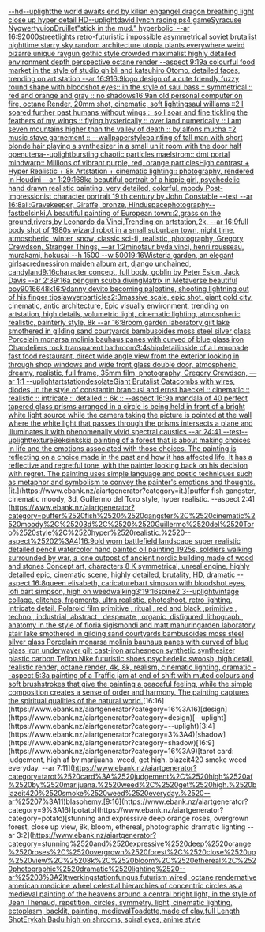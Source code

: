 [--hd](https://www.ebank.nz/aiartgenerator?category=--hd)[--uplight](https://www.ebank.nz/aiartgenerator?category=--uplight)[the world awaits end by kilian eng](https://www.ebank.nz/aiartgenerator?category=the%2520world%2520awaits%2520end%2520by%2520kilian%2520eng)[angel dragon breathing light close up hyper detail HD](https://www.ebank.nz/aiartgenerator?category=angel%2520dragon%2520breathing%2520light%2520close%2520up%2520hyper%2520detail%2520HD)[--uplight](https://www.ebank.nz/aiartgenerator?category=--uplight)[david lynch racing ps4 game](https://www.ebank.nz/aiartgenerator?category=david%2520lynch%2520racing%2520ps4%2520game)[Syracuse Ny](https://www.ebank.nz/aiartgenerator?category=Syracuse%2520Ny)[qwertyuiop](https://www.ebank.nz/aiartgenerator?category=qwertyuiop)[Druillet](https://www.ebank.nz/aiartgenerator?category=Druillet)["stick in the mud."  hyperbolic.  --ar 16:9](https://www.ebank.nz/aiartgenerator?category=%22stick%2520in%2520the%2520mud.%22%2520%2520hyperbolic.%2520%2520--ar%252016%3A9)[2000](https://www.ebank.nz/aiartgenerator?category=2000)[streetlights retro-futuristic impossible asymmetrical soviet brutalist nighttime starry sky random architecture utopia plants everywhere weird bizarre unique raygun gothic style crowded maximalist highly detailed environment depth perspective octane render --aspect 9:19](https://www.ebank.nz/aiartgenerator?category=streetlights%2520retro-futuristic%2520impossible%2520asymmetrical%2520soviet%2520brutalist%2520nighttime%2520starry%2520sky%2520random%2520architecture%2520utopia%2520plants%2520everywhere%2520weird%2520bizarre%2520unique%2520raygun%2520gothic%2520style%2520crowded%2520maximalist%2520highly%2520detailed%2520environment%2520depth%2520perspective%2520octane%2520render%2520--aspect%25209%3A19)[a colourful food market in the style of studio ghibli and katsuhiro Otomo, detailed faces, trending on art station --ar 16:9](https://www.ebank.nz/aiartgenerator?category=a%2520colourful%2520food%2520market%2520in%2520the%2520style%2520of%2520studio%2520ghibli%2520and%2520katsuhiro%2520Otomo%2C%2520detailed%2520faces%2C%2520trending%2520on%2520art%2520station%2520--ar%252016%3A9)[16:9](https://www.ebank.nz/aiartgenerator?category=16%3A9)[logo design of a cute friendly fuzzy round shape with bloodshot eyes:: in the style of saul bass :: symmetrical :: red and orange and gray  :: no shadows](https://www.ebank.nz/aiartgenerator?category=logo%2520design%2520of%2520a%2520cute%2520friendly%2520fuzzy%2520round%2520shape%2520with%2520bloodshot%2520eyes%3A%3A%2520in%2520the%2520style%2520of%2520saul%2520bass%2520%3A%3A%2520symmetrical%2520%3A%3A%2520red%2520and%2520orange%2520and%2520gray%2520%2520%3A%3A%2520no%2520shadows)[16:9](https://www.ebank.nz/aiartgenerator?category=16%3A9)[an old personal computer on fire, octane Render, 20mm shot, cinematic, soft lighting](https://www.ebank.nz/aiartgenerator?category=an%2520old%2520personal%2520computer%2520on%2520fire%2C%2520octane%2520Render%2C%252020mm%2520shot%2C%2520cinematic%2C%2520soft%2520lighting)[saul williams ::2  I soared further past humans without wings :: so I soar and fine tickling the feathers of my wings :: flying hysterically :: over land numerically :: I am seven mountains higher than the valley of death :: by alfons mucha ::2 music stave garnement :: --wallpaper](https://www.ebank.nz/aiartgenerator?category=saul%2520williams%2520%3A%3A2%2520%2520I%2520soared%2520further%2520past%2520humans%2520without%2520wings%2520%3A%3A%2520so%2520I%2520soar%2520and%2520fine%2520tickling%2520the%2520feathers%2520of%2520my%2520wings%2520%3A%3A%2520flying%2520hysterically%2520%3A%3A%2520over%2520land%2520numerically%2520%3A%3A%2520I%2520am%2520seven%2520mountains%2520higher%2520than%2520the%2520valley%2520of%2520death%2520%3A%3A%2520by%2520alfons%2520mucha%2520%3A%3A2%2520music%2520stave%2520garnement%2520%3A%3A%2520--wallpaper)[style](https://www.ebank.nz/aiartgenerator?category=style)[painting of tall man with short blonde hair playing a synthesizer in a small unlit room with the door half open](https://www.ebank.nz/aiartgenerator?category=painting%2520of%2520tall%2520man%2520with%2520short%2520blonde%2520hair%2520playing%2520a%2520synthesizer%2520in%2520a%2520small%2520unlit%2520room%2520with%2520the%2520door%2520half%2520open)[utena](https://www.ebank.nz/aiartgenerator?category=utena)[--uplight](https://www.ebank.nz/aiartgenerator?category=--uplight)[bursting chaotic particles maelstrom:: dmt portal mindwarp:: Millions of vibrant purple, red, orange particlesHigh contrast + Hyper Realistic + 8k Artstation + cinematic lighting:: photography, rendered in Houdini --ar 1:2](https://www.ebank.nz/aiartgenerator?category=bursting%2520chaotic%2520particles%2520maelstrom%3A%3A%2520dmt%2520portal%2520mindwarp%3A%3A%2520Millions%2520of%2520vibrant%2520purple%2C%2520red%2C%2520orange%2520particlesHigh%2520contrast%2520%2B%2520Hyper%2520Realistic%2520%2B%25208k%2520Artstation%2520%2B%2520cinematic%2520lighting%3A%3A%2520photography%2C%2520rendered%2520in%2520Houdini%2520--ar%25201%3A2)[9:16](https://www.ebank.nz/aiartgenerator?category=9%3A16)[8k](https://www.ebank.nz/aiartgenerator?category=8k)[a beautiful portrait of a hippie girl, psychedelic hand drawn realistic painting, very detailed, colorful, moody Post-impressionist character portrait 19 th century by John Constable --test --ar 16:8](https://www.ebank.nz/aiartgenerator?category=a%2520beautiful%2520portrait%2520of%2520a%2520hippie%2520girl%2C%2520psychedelic%2520hand%2520drawn%2520realistic%2520painting%2C%2520very%2520detailed%2C%2520colorful%2C%2520moody%2520Post-impressionist%2520character%2520portrait%252019%2520th%2520century%2520by%2520John%2520Constable%2520--test%2520--ar%252016%3A8)[all:Gravekeeper, Giraffe, bronze, Hindu](https://www.ebank.nz/aiartgenerator?category=all%3AGravekeeper%2C%2520Giraffe%2C%2520bronze%2C%2520Hindu)[space](https://www.ebank.nz/aiartgenerator?category=space)[photography](https://www.ebank.nz/aiartgenerator?category=photography)[--fast](https://www.ebank.nz/aiartgenerator?category=--fast)[belsinki,](https://www.ebank.nz/aiartgenerator?category=belsinki%2C)[A beautiful painting of  European town::2,grass on the ground,rivers,by Leonardo da Vinci,Trending on artstation,2k, --ar 16:9](https://www.ebank.nz/aiartgenerator?category=A%2520beautiful%2520painting%2520of%2520%2520European%2520town%3A%3A2%2Cgrass%2520on%2520the%2520ground%2Crivers%2Cby%2520Leonardo%2520da%2520Vinci%2CTrending%2520on%2520artstation%2C2k%2C%2520--ar%252016%3A9)[](https://www.ebank.nz/aiartgenerator?category=)[full body shot of 1980s wizard robot in a small suburban town, night time, atmospheric, winter, snow, classic sci-fi, realistic, photography, Gregory Crewdson, Stranger Things, —ar 1:2](https://www.ebank.nz/aiartgenerator?category=full%2520body%2520shot%2520of%25201980s%2520wizard%2520robot%2520in%2520a%2520small%2520suburban%2520town%2C%2520night%2520time%2C%2520atmospheric%2C%2520winter%2C%2520snow%2C%2520classic%2520sci-fi%2C%2520realistic%2C%2520photography%2C%2520Gregory%2520Crewdson%2C%2520Stranger%2520Things%2C%2520%E2%80%94ar%25201%3A2)[minotaur byda vinci, henri rousseau, murakami, hokusai --h 1500 --w 500](https://www.ebank.nz/aiartgenerator?category=minotaur%2520byda%2520vinci%2C%2520henri%2520rousseau%2C%2520murakami%2C%2520hokusai%2520--h%25201500%2520--w%2520500)[1](https://www.ebank.nz/aiartgenerator?category=1)[9:16](https://www.ebank.nz/aiartgenerator?category=9%3A16)[Wisteria garden, an elegant girl](https://www.ebank.nz/aiartgenerator?category=Wisteria%2520garden%2C%2520an%2520elegant%2520girl)[sacredness](https://www.ebank.nz/aiartgenerator?category=sacredness)[iron maiden album art, django unchained, candyland](https://www.ebank.nz/aiartgenerator?category=iron%2520maiden%2520album%2520art%2C%2520django%2520unchained%2C%2520candyland)[9:16](https://www.ebank.nz/aiartgenerator?category=9%3A16)[character concept, full body, goblin by Peter Eslon, Jack Davis --ar 2:3](https://www.ebank.nz/aiartgenerator?category=character%2520concept%2C%2520full%2520body%2C%2520goblin%2520by%2520Peter%2520Eslon%2C%2520Jack%2520Davis%2520--ar%25202%3A3)[9:16](https://www.ebank.nz/aiartgenerator?category=9%3A16)[a penguin scuba diving](https://www.ebank.nz/aiartgenerator?category=a%2520penguin%2520scuba%2520diving)[Matrix in Metaverse beautiful boy](https://www.ebank.nz/aiartgenerator?category=Matrix%2520in%2520Metaverse%2520beautiful%2520boy)[90](https://www.ebank.nz/aiartgenerator?category=90)[1664](https://www.ebank.nz/aiartgenerator?category=1664)[8k](https://www.ebank.nz/aiartgenerator?category=8k)[16:9](https://www.ebank.nz/aiartgenerator?category=16%3A9)[danny devito becoming palpatine, shooting lightning out of his finger tips](https://www.ebank.nz/aiartgenerator?category=danny%2520devito%2520becoming%2520palpatine%2C%2520shooting%2520lightning%2520out%2520of%2520his%2520finger%2520tips)[lawyer](https://www.ebank.nz/aiartgenerator?category=lawyer)[particles](https://www.ebank.nz/aiartgenerator?category=particles)[2:3](https://www.ebank.nz/aiartgenerator?category=2%3A3)[massive scale, epic shot, giant gold city, cinematic, antic architecture, Epic visually environment, trending on artstation, high details, volumetric light, cinematic lighting, atmospheric realistic, painterly style, 8k --ar 16:8](https://www.ebank.nz/aiartgenerator?category=massive%2520scale%2C%2520epic%2520shot%2C%2520giant%2520gold%2520city%2C%2520cinematic%2C%2520antic%2520architecture%2C%2520Epic%2520visually%2520environment%2C%2520trending%2520on%2520artstation%2C%2520high%2520details%2C%2520volumetric%2520light%2C%2520cinematic%2520lighting%2C%2520atmospheric%2520realistic%2C%2520painterly%2520style%2C%25208k%2520--ar%252016%3A8)[room garden laboratory  gilt lake  smothered in gilding sand courtyards bambusoides moss steel silver glass  Porcelain monarsa molinia bauhaus panes with  curved of blue glass iron Chandeliers  rock transparent bathroom](https://www.ebank.nz/aiartgenerator?category=room%2520garden%2520laboratory%2520%2520gilt%2520lake%2520%2520smothered%2520in%2520gilding%2520sand%2520courtyards%2520bambusoides%2520moss%2520steel%2520silver%2520glass%2520%2520Porcelain%2520monarsa%2520molinia%2520bauhaus%2520panes%2520with%2520%2520curved%2520of%2520blue%2520glass%2520iron%2520Chandeliers%2520%2520rock%2520transparent%2520bathroom)[3:4](https://www.ebank.nz/aiartgenerator?category=3%3A4)[ship](https://www.ebank.nz/aiartgenerator?category=ship)[detail](https://www.ebank.nz/aiartgenerator?category=detail)[inside of a Lemonade fast food restaurant, direct wide angle view from the exterior looking in through shop windows and wide front glass double door, atmospheric, dreamy, realistic, full frame, 35mm film, photography, Gregory Crewdson, —ar 1:1 --uplight](https://www.ebank.nz/aiartgenerator?category=inside%2520of%2520a%2520Lemonade%2520fast%2520food%2520restaurant%2C%2520direct%2520wide%2520angle%2520view%2520from%2520the%2520exterior%2520looking%2520in%2520through%2520shop%2520windows%2520and%2520wide%2520front%2520glass%2520double%2520door%2C%2520atmospheric%2C%2520dreamy%2C%2520realistic%2C%2520full%2520frame%2C%252035mm%2520film%2C%2520photography%2C%2520Gregory%2520Crewdson%2C%2520%E2%80%94ar%25201%3A1%2520--uplight)[artstation](https://www.ebank.nz/aiartgenerator?category=artstation)[desolate](https://www.ebank.nz/aiartgenerator?category=desolate)[Giant Brutalist Catacombs with wires, diodes, in the style of constantin brancusi and ernst haeckel :: cinematic :: realistic :: intricate :: detailed :: 6k :: --aspect 16:9](https://www.ebank.nz/aiartgenerator?category=Giant%2520Brutalist%2520Catacombs%2520with%2520wires%2C%2520diodes%2C%2520in%2520the%2520style%2520of%2520constantin%2520brancusi%2520and%2520ernst%2520haeckel%2520%3A%3A%2520cinematic%2520%3A%3A%2520realistic%2520%3A%3A%2520intricate%2520%3A%3A%2520detailed%2520%3A%3A%25206k%2520%3A%3A%2520--aspect%252016%3A9)[a mandala of 40 perfect tapered glass prisms arranged in a circle is being held in front of a bright white light source while the camera taking the picture is pointed at the wall where the white light that passes through the prisms intersects a plane and illuminates it with phenomenally vivid spectral caustics --ar 24:41 --test](https://www.ebank.nz/aiartgenerator?category=a%2520mandala%2520of%252040%2520perfect%2520tapered%2520glass%2520prisms%2520arranged%2520in%2520a%2520circle%2520is%2520being%2520held%2520in%2520front%2520of%2520a%2520bright%2520white%2520light%2520source%2520while%2520the%2520camera%2520taking%2520the%2520picture%2520is%2520pointed%2520at%2520the%2520wall%2520where%2520the%2520white%2520light%2520that%2520passes%2520through%2520the%2520prisms%2520intersects%2520a%2520plane%2520and%2520illuminates%2520it%2520with%2520phenomenally%2520vivid%2520spectral%2520caustics%2520--ar%252024%3A41%2520--test)[--uplight](https://www.ebank.nz/aiartgenerator?category=--uplight)[texture](https://www.ebank.nz/aiartgenerator?category=texture)[Beksinkski](https://www.ebank.nz/aiartgenerator?category=Beksinkski)[a painting of a forest that is about making choices in life and the emotions associated with those choices. The painting is reflecting on a choice made in the past and how it has affected life. It has a reflective and regretful tone, with the painter looking back on his decision with regret. The painting uses simple language and poetic techniques such as metaphor and symbolism to convey the painter's emotions and thoughts.](https://www.ebank.nz/aiartgenerator?category=a%2520painting%2520of%2520a%2520forest%2520that%2520is%2520about%2520making%2520choices%2520in%2520life%2520and%2520the%2520emotions%2520associated%2520with%2520those%2520choices.%2520The%2520painting%2520is%2520reflecting%2520on%2520a%2520choice%2520made%2520in%2520the%2520past%2520and%2520how%2520it%2520has%2520affected%2520life.%2520It%2520has%2520a%2520reflective%2520and%2520regretful%2520tone%2C%2520with%2520the%2520painter%2520looking%2520back%2520on%2520his%2520decision%2520with%2520regret.%2520The%2520painting%2520uses%2520simple%2520language%2520and%2520poetic%2520techniques%2520such%2520as%2520metaphor%2520and%2520symbolism%2520to%2520convey%2520the%2520painter%27s%2520emotions%2520and%2520thoughts.)[it.](https://www.ebank.nz/aiartgenerator?category=it.)[puffer fish  gangster, cinematic moody, 3d,  Guillermo del Toro style, hyper realistic. --aspect 2:4](https://www.ebank.nz/aiartgenerator?category=puffer%2520fish%2520%2520gangster%2C%2520cinematic%2520moody%2C%25203d%2C%2520%2520Guillermo%2520del%2520Toro%2520style%2C%2520hyper%2520realistic.%2520--aspect%25202%3A4)[16:9](https://www.ebank.nz/aiartgenerator?category=16%3A9)[old worn battlefield landscape super realistic detailed pencil watercolor hand painted oil painting 1925s, soldiers walking surrounded by war, a lone outpost of ancient nordic building made of wood and stones Concept art, characters 8 K symmetrical, unreal engine, highly detailed  epic, cinematic scene, highly detailed,  brutality, HD, dramatic --aspect 16:8](https://www.ebank.nz/aiartgenerator?category=old%2520worn%2520battlefield%2520landscape%2520super%2520realistic%2520detailed%2520pencil%2520watercolor%2520hand%2520painted%2520oil%2520painting%25201925s%2C%2520soldiers%2520walking%2520surrounded%2520by%2520war%2C%2520a%2520lone%2520outpost%2520of%2520ancient%2520nordic%2520building%2520made%2520of%2520wood%2520and%2520stones%2520Concept%2520art%2C%2520characters%25208%2520K%2520symmetrical%2C%2520unreal%2520engine%2C%2520highly%2520detailed%2520%2520epic%2C%2520cinematic%2520scene%2C%2520highly%2520detailed%2C%2520%2520brutality%2C%2520HD%2C%2520dramatic%2520--aspect%252016%3A8)[queen elisabeth, caricature](https://www.ebank.nz/aiartgenerator?category=queen%2520elisabeth%2C%2520caricature)[bart simpson with bloodshot eyes, lofi bart simpson, high on weed](https://www.ebank.nz/aiartgenerator?category=bart%2520simpson%2520with%2520bloodshot%2520eyes%2C%2520lofi%2520bart%2520simpson%2C%2520high%2520on%2520weed)[walking](https://www.ebank.nz/aiartgenerator?category=walking)[3:1](https://www.ebank.nz/aiartgenerator?category=3%3A1)[9:16](https://www.ebank.nz/aiartgenerator?category=9%3A16)[spine](https://www.ebank.nz/aiartgenerator?category=spine)[2:3](https://www.ebank.nz/aiartgenerator?category=2%3A3)[--uplight](https://www.ebank.nz/aiartgenerator?category=--uplight)[vintage collage, glitches, fragments, ultra realistic, photoshoot, retro lighting, intricate detail, Polaroid film primitive , ritual , red and black ,primitive , techno , industrial, abstract , desperate , organic ,disfigured, lithograph , anatomy in the style of floria sigismondi and matt mahurin](https://www.ebank.nz/aiartgenerator?category=vintage%2520collage%2C%2520glitches%2C%2520fragments%2C%2520ultra%2520realistic%2C%2520photoshoot%2C%2520retro%2520lighting%2C%2520intricate%2520detail%2C%2520Polaroid%2520film%2520primitive%2520%2C%2520ritual%2520%2C%2520red%2520and%2520black%2520%2Cprimitive%2520%2C%2520techno%2520%2C%2520industrial%2C%2520abstract%2520%2C%2520desperate%2520%2C%2520organic%2520%2Cdisfigured%2C%2520lithograph%2520%2C%2520anatomy%2520in%2520the%2520style%2520of%2520floria%2520sigismondi%2520and%2520matt%2520mahurin)[garden laboratory stair  lake  smothered in gilding sand courtyards bambusoides moss steel silver glass  Porcelain monarsa molinia bauhaus panes with curved of blue glass iron underwayer gilt cast-iron arches](https://www.ebank.nz/aiartgenerator?category=garden%2520laboratory%2520stair%2520%2520lake%2520%2520smothered%2520in%2520gilding%2520sand%2520courtyards%2520bambusoides%2520moss%2520steel%2520silver%2520glass%2520%2520Porcelain%2520monarsa%2520molinia%2520bauhaus%2520panes%2520with%2520curved%2520of%2520blue%2520glass%2520iron%2520underwayer%2520gilt%2520cast-iron%2520arches)[neon synthetic synthesizer plastic carbon Teflon Nike futuristic shoes psychedelic swoosh, high detail, realistic render, octane render, 4k, 8k, realism, cinematic lighting, dramatic --aspect 5:3](https://www.ebank.nz/aiartgenerator?category=neon%2520synthetic%2520synthesizer%2520plastic%2520carbon%2520Teflon%2520Nike%2520futuristic%2520shoes%2520psychedelic%2520swoosh%2C%2520high%2520detail%2C%2520realistic%2520render%2C%2520octane%2520render%2C%25204k%2C%25208k%2C%2520realism%2C%2520cinematic%2520lighting%2C%2520dramatic%2520--aspect%25205%3A3)[a painting of  a Traffic jam at end of shift with muted colours and soft brushstrokes that give the painting a peaceful feeling, while the simple composition creates a sense of order and harmony. The painting captures the spiritual qualities of the natural world.](https://www.ebank.nz/aiartgenerator?category=a%2520painting%2520of%2520%2520a%2520Traffic%2520jam%2520at%2520end%2520of%2520shift%2520with%2520muted%2520colours%2520and%2520soft%2520brushstrokes%2520that%2520give%2520the%2520painting%2520a%2520peaceful%2520feeling%2C%2520while%2520the%2520simple%2520composition%2520creates%2520a%2520sense%2520of%2520order%2520and%2520harmony.%2520The%2520painting%2520captures%2520the%2520spiritual%2520qualities%2520of%2520the%2520natural%2520world.)[16:16](https://www.ebank.nz/aiartgenerator?category=16%3A16)[design](https://www.ebank.nz/aiartgenerator?category=design)[--uplight](https://www.ebank.nz/aiartgenerator?category=--uplight)[3:4](https://www.ebank.nz/aiartgenerator?category=3%3A4)[shadow](https://www.ebank.nz/aiartgenerator?category=shadow)[16:9](https://www.ebank.nz/aiartgenerator?category=16%3A9)[tarot card: judgement, high af by marijuana. weed, get high. blazeit420 smoke weed everyday. --ar 7:11](https://www.ebank.nz/aiartgenerator?category=tarot%2520card%3A%2520judgement%2C%2520high%2520af%2520by%2520marijuana.%2520weed%2C%2520get%2520high.%2520blazeit420%2520smoke%2520weed%2520everyday.%2520--ar%25207%3A11)[blasphemy.](https://www.ebank.nz/aiartgenerator?category=blasphemy.)[9:16](https://www.ebank.nz/aiartgenerator?category=9%3A16)[potato](https://www.ebank.nz/aiartgenerator?category=potato)[stunning and expressive deep orange roses, overgrown forest, close up view, 8k, bloom, ethereal, photographic dramatic lighting --ar 3:2](https://www.ebank.nz/aiartgenerator?category=stunning%2520and%2520expressive%2520deep%2520orange%2520roses%2C%2520overgrown%2520forest%2C%2520close%2520up%2520view%2C%25208k%2C%2520bloom%2C%2520ethereal%2C%2520photographic%2520dramatic%2520lighting%2520--ar%25203%3A2)[twerking](https://www.ebank.nz/aiartgenerator?category=twerking)[station](https://www.ebank.nz/aiartgenerator?category=station)[fungus futurism wired, octane render](https://www.ebank.nz/aiartgenerator?category=fungus%2520futurism%2520wired%2C%2520octane%2520render)[native american medicine wheel  celestial hierarchies of concentric circles as a medieval painting of the heavens around a central bright light, in the style of Jean Thenaud, repetition, circles, symmetry, light, cinematic lighting, ectoplasm, backlit, painting, medieval](https://www.ebank.nz/aiartgenerator?category=native%2520american%2520medicine%2520wheel%2520%2520celestial%2520hierarchies%2520of%2520concentric%2520circles%2520as%2520a%2520medieval%2520painting%2520of%2520the%2520heavens%2520around%2520a%2520central%2520bright%2520light%2C%2520in%2520the%2520style%2520of%2520Jean%2520Thenaud%2C%2520repetition%2C%2520circles%2C%2520symmetry%2C%2520light%2C%2520cinematic%2520lighting%2C%2520ectoplasm%2C%2520backlit%2C%2520painting%2C%2520medieval)[Toadette,made of clay,full Length Shot](https://www.ebank.nz/aiartgenerator?category=Toadette%2Cmade%2520of%2520clay%2Cfull%2520Length%2520Shot)[Erykah Badu high on shrooms, spiral eyes, anime style](https://www.ebank.nz/aiartgenerator?category=Erykah%2520Badu%2520high%2520on%2520shrooms%2C%2520spiral%2520eyes%2C%2520anime%2520style)